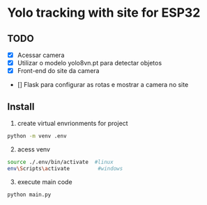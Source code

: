 # Yolo tracking with site for ESP32
## TODO
- [x] Acessar camera
- [x] Utilizar o modelo yolo8vn.pt para detectar objetos
- [x] Front-end do site da camera
- [] Flask para configurar as rotas e mostrar a camera no site

## Install

1. create virtual envrionments for project
```bash
python -m venv .env
```
2. acess venv 

```bash
source ./.env/bin/activate  #linux
env\Scripts\activate         #windows
```

3. execute main code

```bash
python main.py
```